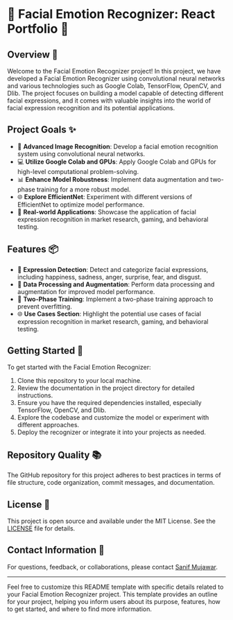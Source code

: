 # 🚀 Facial Emotion Recognizer: React Portfolio 🚀

## Overview 🌟

Welcome to the Facial Emotion Recognizer project! In this project, we have developed a Facial Emotion Recognizer using convolutional neural networks and various technologies such as Google Colab, TensorFlow, OpenCV, and Dlib. The project focuses on building a model capable of detecting different facial expressions, and it comes with valuable insights into the world of facial expression recognition and its potential applications.

## Project Goals ✨

- 🧠 **Advanced Image Recognition**: Develop a facial emotion recognition system using convolutional neural networks.
- 💻 **Utilize Google Colab and GPUs**: Apply Google Colab and GPUs for high-level computational problem-solving.
- 📊 **Enhance Model Robustness**: Implement data augmentation and two-phase training for a more robust model.
- 🌐 **Explore EfficientNet**: Experiment with different versions of EfficientNet to optimize model performance.
- 🌟 **Real-world Applications**: Showcase the application of facial expression recognition in market research, gaming, and behavioral testing.

## Features 📦

- 📸 **Expression Detection**: Detect and categorize facial expressions, including happiness, sadness, anger, surprise, fear, and disgust.
- 🔄 **Data Processing and Augmentation**: Perform data processing and augmentation for improved model performance.
- 🤖 **Two-Phase Training**: Implement a two-phase training approach to prevent overfitting.
- 🌐 **Use Cases Section**: Highlight the potential use cases of facial expression recognition in market research, gaming, and behavioral testing.

## Getting Started 📝

To get started with the Facial Emotion Recognizer:

1. Clone this repository to your local machine.
2. Review the documentation in the project directory for detailed instructions.
3. Ensure you have the required dependencies installed, especially TensorFlow, OpenCV, and Dlib.
4. Explore the codebase and customize the model or experiment with different approaches.
5. Deploy the recognizer or integrate it into your projects as needed.

## Repository Quality 📚

The GitHub repository for this project adheres to best practices in terms of file structure, code organization, commit messages, and documentation.

## License 📜

This project is open source and available under the MIT License. See the [LICENSE](LICENSE) file for details.

## Contact Information 📧

For questions, feedback, or collaborations, please contact [Sanif Mujawar](mailto:sanifmujawar@gmail.com).

---

Feel free to customize this README template with specific details related to your Facial Emotion Recognizer project. This template provides an outline for your project, helping you inform users about its purpose, features, how to get started, and where to find more information.
